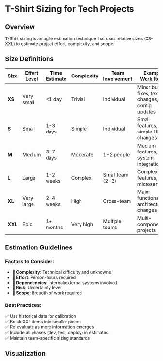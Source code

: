 # T-Shirt Sizing for Tech Projects

## Overview
T-Shirt sizing is an agile estimation technique that uses relative sizes (XS-XXL) to estimate project effort, complexity, and scope.

## Size Definitions

| Size | Effort Level | Time Estimate | Complexity | Team Involvement | Example Work Items |
|------|-------------|---------------|------------|------------------|--------------------|
| **XS** | Very small  | <1 day        | Trivial    | Individual       | Minor bug fixes, text changes, config updates |
| **S**  | Small       | 1-3 days      | Simple     | Individual       | Small features, simple UI changes |
| **M**  | Medium      | 3-7 days      | Moderate   | 1-2 people       | Medium features, system integrations |
| **L**  | Large       | 1-2 weeks     | Complex    | Small team (2-3) | Complex features, new microservices |
| **XL** | Very large  | 2-4 weeks     | High       | Cross-team       | Major functionality, architectural changes |
| **XXL**| Epic        | 1+ months     | Very high  | Multiple teams   | Multi-component projects |

## Estimation Guidelines

### Factors to Consider:
- 🔹 **Complexity**: Technical difficulty and unknowns
- 🔹 **Effort**: Person-hours required
- 🔹 **Dependencies**: Internal/external systems involved
- 🔹 **Risk**: Uncertainty level
- 🔹 **Scope**: Breadth of work required

### Best Practices:
✅ Use historical data for calibration  
✅ Break XXL items into smaller pieces  
✅ Re-evaluate as more information emerges  
✅ Include all phases (dev, test, deploy) in estimates  
✅ Maintain team-specific sizing standards  

## Visualization
